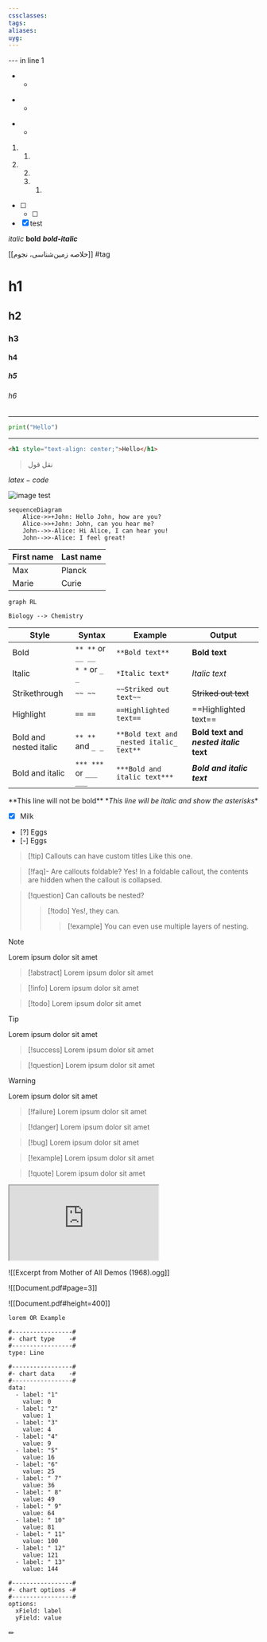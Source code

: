 ```yaml
---
cssclasses: 
tags: 
aliases: 
uyg:
---
```

--- in line 1
- - 
+ + 
* * 
1. 1. 
2. 2. 
	1. 1. 

- [ ] - [ ] 
- [x] test

*italic*
**bold**
***bold-italic***


[[خلاصه زمین‌شناسی، نجوم]]
#tag


# h1
## h2
### h3
#### h4
##### h5
###### h6


---

```python
print("Hello")
```
---
```html
<h1 style="text-align: center;">Hello</h1>
```

> نقل قول

$latex-code$

![image test](https://upload.wikimedia.org/wikipedia/commons/0/0e/Cartesian-coordinate-system.svg "SVG")

```mermaid
sequenceDiagram
    Alice->>+John: Hello John, how are you?
    Alice->>+John: John, can you hear me?
    John-->>-Alice: Hi Alice, I can hear you!
    John-->>-Alice: I feel great!
```

| First name | Last name |
| ---------- | --------- |
| Max        | Planck    |
| Marie      | Curie     |

```mermaid
graph RL

Biology --> Chemistry
```

| Style                  | Syntax                 | Example                                  | Output                                 |
| ---------------------- | ---------------------- | ---------------------------------------- | -------------------------------------- |
| Bold                   | `** **` or `__ __`     | `**Bold text**`                          | **Bold text**                          |
| Italic                 | `* *` or `_ _`         | `*Italic text*`                          | _Italic text_                          |
| Strikethrough          | `~~ ~~`                | `~~Striked out text~~`                   | ~~Striked out text~~                   |
| Highlight              | `== ==`                | `==Highlighted text==`                   | ==Highlighted text==                   |
| Bold and nested italic | `** **` and `_ _`      | `**Bold text and _nested italic_ text**` | **Bold text and _nested italic_ text** |
| Bold and italic        | `*** ***` or `___ ___` | `***Bold and italic text***`             | **_Bold and italic text_**             |

\*\*This line will not be bold\*\*
\**This line will be italic and show the asterisks*\*

- [x] Milk
- [?] Eggs
- [-] Eggs

> [!tip] Callouts can have custom titles
> Like this one.

> [!faq]- Are callouts foldable?
> Yes! In a foldable callout, the contents are hidden when the callout is collapsed.

> [!question] Can callouts be nested?
> > [!todo] Yes!, they can.
> > > [!example]  You can even use multiple layers of nesting.

> [!note]
> Lorem ipsum dolor sit amet

> [!abstract]
> Lorem ipsum dolor sit amet

> [!info]
> Lorem ipsum dolor sit amet

> [!todo]
> Lorem ipsum dolor sit amet

> [!tip]
> Lorem ipsum dolor sit amet

> [!success]
> Lorem ipsum dolor sit amet

> [!question]
> Lorem ipsum dolor sit amet

> [!warning]
> Lorem ipsum dolor sit amet

> [!failure]
> Lorem ipsum dolor sit amet

> [!danger]
> Lorem ipsum dolor sit amet

> [!bug]
> Lorem ipsum dolor sit amet

> [!example]
> Lorem ipsum dolor sit amet

> [!quote]
> Lorem ipsum dolor sit amet

<iframe src="https://a67.ir"></iframe>

![[Excerpt from Mother of All Demos (1968).ogg]]

![[Document.pdf#page=3]]

![[Document.pdf#height=400]]

```query
lorem OR Example
```




```chartsview
#-----------------#
#- chart type    -#
#-----------------#
type: Line

#-----------------#
#- chart data    -#
#-----------------#
data:
  - label: "1"
    value: 0
  - label: "2"
    value: 1
  - label: "3"
    value: 4
  - label: "4"
    value: 9
  - label: "5"
    value: 16
  - label: "6"
    value: 25
  - label: " 7"
    value: 36
  - label: " 8"
    value: 49
  - label: " 9"
    value: 64
  - label: " 10"
    value: 81
  - label: " 11"
    value: 100
  - label: " 12"
    value: 121
  - label: " 13"
    value: 144

#-----------------#
#- chart options -#
#-----------------#
options:
  xField: label
  yField: value
```

✏
